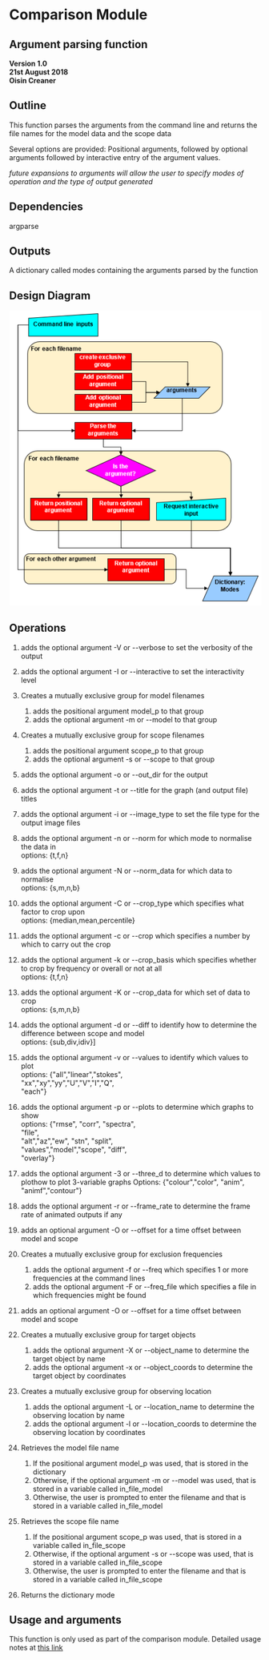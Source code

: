# Comparison Module
## Argument parsing function
**Version 1.0\
21st August 2018\
Oisin Creaner**

## Outline
This function parses the arguments from the command line and returns the 
file names for the model data and the scope data

Several options are provided: Positional arguments, followed by optional
arguments followed by interactive entry of the argument values.

*future expansions to arguments will allow the user to specify modes of 
operation and the type of output generated*

## Dependencies
argparse

## Outputs
A dictionary called modes containing the arguments parsed by the function

## Design Diagram
![Design Diagram](/images/comparison_module_parse_args_fig1_v2.PNG)


## Operations

1.  adds the optional argument -V or --verbose to set the verbosity of the output
2.  adds the optional argument -I or --interactive to set the interactivity level
2.  Creates a mutually exclusive group for model filenames
    1.  adds the positional argument model_p to that group
    2.  adds the optional argument -m or --model to that group
3.  Creates a mutually exclusive group for scope filenames
    1.  adds the positional argument scope_p to that group
    2.  adds the optional argument -s or --scope to that group

3.  adds the optional argument -o or --out_dir for the output
4.  adds the optional argument -t or --title for the graph 
(and output file) titles
5.  adds the optional argument -i or --image_type to set the file type for the output image files
6.  adds the optional argument -n or --norm for which mode 
to normalise the data in \
options: {t,f,n}
6.  adds the optional argument -N or --norm_data for which 
data to normalise \
options: {s,m,n,b}
7.  adds the optional argument -C or --crop_type which specifies 
what factor to crop upon\
options: {median,mean,percentile}
8.  adds the optional argument -c or --crop which specifies a 
number by which to carry out the crop
9.  adds the optional argument -k or --crop_basis which specifies 
whether to crop by frequency or overall or not at all\
options: {t,f,n}
10.  adds the optional argument -K or --crop_data for which set of data to crop\
options: {s,m,n,b}
11.  adds the optional argument -d or --diff to identify 
how to determine the difference between scope and model\
options: {sub,div,idiv}]
12.  adds the optional argument -v or --values to identify
which values to plot\
options: {"all","linear","stokes",\
          "xx","xy","yy","U","V","I","Q",\
          "each"}
13.  adds the optional argument -p or --plots to determine 
which graphs to show\
options: {"rmse", "corr", "spectra",\
         "file",\
         "alt","az","ew", "stn", "split",\
         "values","model","scope", "diff",\
         "overlay"}
14.  adds the optional argument -3 or --three_d to determine 
which values to plothow to plot 3-variable graphs
Options: {"colour","color", "anim", "animf","contour"}
14.  adds the optional argument -r or --frame_rate to determine the frame rate of animated outputs if any
15.  adds an optional argument -O or --offset for a time offset between model and scope
14.  Creates a mutually exclusive group for exclusion frequencies
     1.  adds the optional argument -f or --freq which specifies 1 or more frequencies at the command lines
     2.  adds the optional argument -F or --freq_file which specifies a file in which frequencies might be found
15.  adds an optional argument -O or --offset for a time offset between model and scope
14.  Creates a mutually exclusive group for target objects
     1.  adds the optional argument -X or --object_name to determine the target object by name
     2.  adds the optional argument -x or --object_coords to determine the target object by coordinates
14.  Creates a mutually exclusive group for observing location
     1.  adds the optional argument -L or --location_name to determine the observing location by name
     2.  adds the optional argument -l or --location_coords to determine the observing location by coordinates
15.  Retrieves the model file name
     1.  If the positional argument model_p was used, that is stored in the dictionary
     2.  Otherwise, if the optional argument -m or --model was used, 
    that is stored in a variable called in_file_model
     3.  Otherwise, the user is prompted to enter the filename and
    that is stored in a variable called in_file_model
16.  Retrieves the scope file name
     1.  If the positional argument scope_p was used, that is stored in a 
    variable called in_file_scope
     2.  Otherwise, if the optional argument -s or --scope was used, 
    that is stored in a variable called in_file_scope
     3.  Otherwise, the user is prompted to enter the filename and
    that is stored in a variable called in_file_scope
17.  Returns the dictionary mode

## Usage and arguments
This function is only used as part of the comparison module. Detailed usage notes at [this link](beamModelTester/comparison_module/readme.md)

